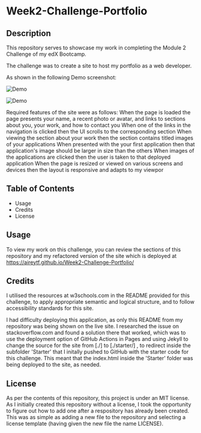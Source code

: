 # Week2-Challenge-Portfolio

## Description

This repository serves to showcase my work in completing the Module 2 Challenge of my edX Bootcamp. 

The challenge was to create a site to host my portfolio as a web developer. 

As shown in the following Demo screenshot: 

![Demo](/images/Screenshot_1.png)

![Demo](/images/Screenshot_2.png)

Required features of the site were as follows:
When the page is loaded the page presents your name, a recent photo or avatar, and links to sections about you, your work, and how to contact you
When one of the links in the navigation is clicked then the UI scrolls to the corresponding section
When viewing the section about your work then the section contains titled images of your applications
When presented with the your first application then that application's image should be larger in size than the others
When images of the applications are clicked then the user is taken to that deployed application
When the page is resized or viewed on various screens and devices then the layout is responsive and adapts to my viewpor

## Table of Contents 

- Usage
- Credits
- License

## Usage

To view my work on this challenge, you can review the sections of this repository and my refactored version of the site which is deployed at https://aireytf.github.io/Week2-Challenge-Portfolio/ 

## Credits

I utilised the resources at w3schools.com in the README provided for this challenge, to apply appropriate semantic and logical structure, and to follow accessibility standards for this site. 

I had difficulty deploying this application, as only this README from my repository was being shown on the live site. I researched the issue on stackoverflow.com and found a solution there that worked, which was to use the deployment option of GitHub Actions in Pages and using Jekyll to change the source for the site from [./] to [./starter/] , to redirect inside the subfolder 'Starter' that I initally pushed to GitHub with the starter code for this challenge. This meant that the index.html inside the 'Starter' folder was being deployed to the site, as needed. 

## License

As per the contents of this repository, this project is under an MIT license. As I initially created this repository without a license, I took the opportunity to figure out how to add one after a respository has already been created. This was as simple as adding a new file to the repository and selecting a license template (having given the new file the name LICENSE). 
